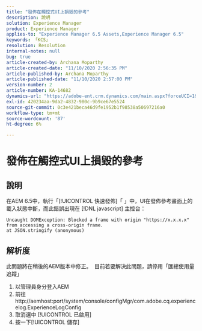 ```yaml
---
title: "發佈在觸控式UI上損毀的參考"
description: 說明
solution: Experience Manager
product: Experience Manager
applies-to: "Experience Manager 6.5 Assets,Experience Manager 6.5"
keywords: 「KCS」
resolution: Resolution
internal-notes: null
bug: true
article-created-by: Archana Moparthy
article-created-date: "11/10/2020 2:56:35 PM"
article-published-by: Archana Moparthy
article-published-date: "11/10/2020 2:57:00 PM"
version-number: 2
article-number: KA-14682
dynamics-url: "https://adobe-ent.crm.dynamics.com/main.aspx?forceUCI=1&pagetype=entityrecord&etn=knowledgearticle&id=a2eb8aeb-6423-eb11-a813-00224809820c"
exl-id: 420234aa-9da2-4832-980c-9b9ce67e5524
source-git-commit: 0c3e421beca46d9fe1952b1f98538a50697216a0
workflow-type: tm+mt
source-wordcount: '87'
ht-degree: 6%

---
```


# 發佈在觸控式UI上損毀的參考

## 說明

在AEM 6.5中，執行「[!UICONTROL 快速發佈]「 」中，UI在發佈參考畫面上的載入狀態中斷，而此錯誤出現在 [!DNL javascript] 主控台：

```
Uncaught DOMException: Blocked a frame with origin "https://x.x.x.x" from accessing a cross-origin frame.
at JSON.stringify (anonymous)
```


## 解析度

此問題將在稍後的AEM版本中修正。  目前若要解決此問題，請停用「匯總使用量追蹤」

1. 以管理員身分登入AEM
2. 前往http://aemhost:port/system/console/configMgr/com.adobe.cq.experiencelog.ExperienceLogConfig
3. 取消選中 [!UICONTROL 已啟用]
4. 按一下[!UICONTROL 儲存]
